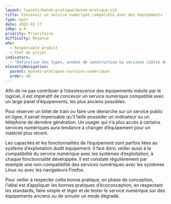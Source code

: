 ```yaml
---
layout: layouts/bonne-pratique/bonne-pratique.njk
title: Concevoir un service numérique compatible avec des équipements les plus anciens possibles
type: bpnr
date: 2022-02-17
idbp: g.4
priority: Prioritaire
difficulty: Moyenne
who:
  - Responsable produit
  - Chef de projet
indicators:
  - "Définition des types, années de construction ou versions cibles des équipements utilisateurs supportés (type de smartphone, taille écran...)"
eleventyNavigation:
  parent: bonnes-pratiques-services-numeriques
  order: 40
---
```


Afin de ne pas contribuer à l’obsolescence des équipements induite par le logiciel, il est impératif de concevoir un service numérique compatible avec un large panel d’équipements, les plus anciens possibles.

Pour réserver un billet de train ou faire une démarche sur un service public en ligne, il serait impensable qu’il faille posséder un ordinateur ou un téléphone de dernière génération. Un usager qui n’a plus accès à certains services numériques aura tendance à changer d’équipement pour un matériel plus récent.

Les capacités et les fonctionnalités de l’équipement sont parfois liées au système d’exploitation dudit équipement. Il faut donc veiller aussi à la compatibilité du service numérique avec les systèmes d’exploitation, à chaque fonctionnalité développée. Il est constaté régulièrement par exemple une non-compatibilité des services numériques avec les systèmes Linux ou avec les navigateurs Firefox.

Pour veiller à respecter cette bonne pratique, en phase de conception, l’idéal est d’appliquer les bonnes pratiques d’écoconception, en respectant les standards, faire simple et léger et de tester le service numérique sur des équipements anciens ou de simuler un mode dégradé.
